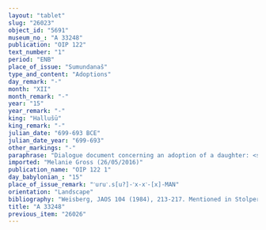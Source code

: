 ```yaml
---
layout: "tablet"
slug: "26023"
object_id: "5691"
museum_no_: "A 33248"
publication: "OIP 122"
text_number: "1"
period: "ENB"
place_of_issue: "Sumundanaš"
type_and_content: "Adoptions"
day_remark: "-"
month: "XII"
month_remark: "-"
year: "15"
year_remark: "-"
king: "Hallušū"
king_remark: "-"
julian_date: "699-693 BCE"
julian_date_year: "699-693"
other_markings: "-"
paraphrase: "Dialogue document concerning an adoption of a daughter: <strong>A<sub>1</sub></strong> and <strong><sup>f</sup>A<sub>2</sub></strong>, wife of <strong>A<sub>1</sub></strong>, approach <strong>B<sub>1</sub></strong> and <strong><sup>f</sup>B<sub>2</sub></strong> and ask them to adopt out and give them their daughter <strong><sup>f</sup>C</strong>. <strong>B<sub>1</sub></strong> grants the request and entrusts <strong><sup>f</sup>C</strong>. <strong>A<sub>1</sub></strong> voluntarily gives a T&Uacute;G.KUR.RA garment and a <em>&scaron;ir&rsquo;am</em>-garment, as an additional payment, to <strong>B<sub>1</sub></strong> and <strong><sup>f</sup>B<sub>2</sub></strong>. 4 witnesses and the scribe.<br /> &nbsp;<br /> <strong>A<sub>1</sub></strong> = &Scaron;ama&scaron;-uṣur//Ṣillāya; <strong><sup>f</sup>A<sub>2</sub></strong> = <sup>f</sup>Kidinnīti, wife of <strong>A<sub>1</sub></strong>; <strong>B<sub>1</sub></strong> = Ninurta-iddin; <strong><sup>f</sup>B<sub>2</sub></strong> = <sup>f</sup>Lū-bēlti, wife of <strong>B<sub>1</sub></strong>; <strong><sup>f</sup>C</strong> = <sup>f</sup>Akkaiti; Scribe = Ahu-lūmur//Bēl&scaron;unu<br /> &nbsp;"
imported: "Melanie Gross (26/05/2016)"
publication_name: "OIP 122 1"
day_babylonian_: "15"
place_of_issue_remark: "˹uru˺.s[u?]-˹x-x˺-[x]-MAN"
orientation: "Landscape"
bibliography: "Weisberg, JAOS 104 (1984), 213-217. Mentioned in Stolper 1986,235."
title: "A 33248"
previous_item: "26026"
---
```

